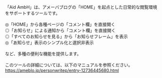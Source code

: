「Aid AmbH」は、アメーバブログの「HOME」を起点とした日常的な閲覧環境をサポートするツールです。<br>
<br>
◎「HOME」から各種ページの「コメント欄」を直接開く<br>
◎「お知らせ」による通知から「コメント欄」を直接開く<br>
◎「すべてのお知らせを見る」から「お知らせフレーム」を表示<br>
◎「あ知らせ」表示のシンプル化と選択非表示<br>
<br>
など、多種の便利な機能を提供します。<br>
<br>
このツールの詳細については、以下のマニュアルを参照ください。<br>
https://ameblo.jp/personwritep/entry-12736445680.html
